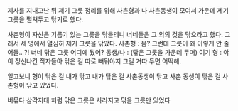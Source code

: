 제사를 지내고난 뒤 제기 그릇 정리를 위해 사촌형과 나 사촌동생이 모여서 가운데 제기그릇을 펼쳐두고 닦기로 했다. 

사촌형이 자신은 기름기 있는 그릇을 닦을테니 너네들은 그 외의 것을 닦으라고 했다. 
그래서 세 명에서 열심히 제기 그릇을 닦았다. 
사촌형 : 음? 그런데 그릇이 왜 이렇게 안 줄어들.. ?!
너네 닦은 그릇 어디에 뒀어?
동생/나 : (닦은 그릇을 가운데 두며) 여기
형 : 야이 정신나간 작자들아 닦은 걸 따로 빼둬야지 그걸 거따 두면 어떡해. 

일고보니 형이 닦은 걸 내가 닦고 내가 닦은 걸 사촌동생이 닦고 사촌 동생이 닦은 걸 사촌형이 닦고 있었다. 

버뮤다 삼각지대 처럼 닦은 그릇은 사라지고 닦을 그릇만 있었다